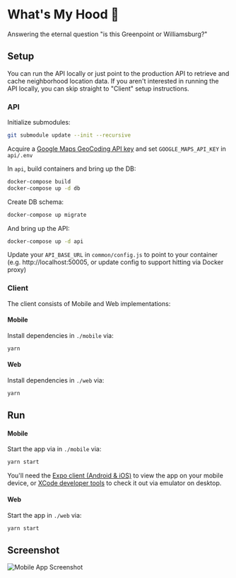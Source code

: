 # What's My Hood 📍
Answering the eternal question "is this Greenpoint or Williamsburg?"

## Setup

You can run the API locally or just point to the production API to retrieve and cache neighborhood location data.  If you aren't interested in running the API locally, you can skip straight to "Client" setup instructions.

### API

Initialize submodules:
```bash
git submodule update --init --recursive
```

Acquire a [Google Maps GeoCoding API key](https://developers.google.com/maps/documentation/geocoding/get-api-key) and set `GOOGLE_MAPS_API_KEY` in `api/.env`

In `api`, build containers and bring up the DB:
```bash
docker-compose build
docker-compose up -d db
```

Create DB schema:
```bash
docker-compose up migrate
```

And bring up the API:
```bash
docker-compose up -d api
```

Update your `API_BASE_URL` in `common/config.js` to point to your container (e.g. http://localhost:50005, or update config to support hitting via Docker proxy)

### Client

The client consists of Mobile and Web implementations:

#### Mobile

Install dependencies in `./mobile` via:
```bash
yarn
```

#### Web

Install dependencies in `./web` via:
```bash
yarn
```



## Run

#### Mobile

Start the app via in `./mobile` via:
```bash
yarn start
```
You'll need the [Expo client (Android & iOS)](https://expo.io/tools#client) to view the app on your mobile device, or [XCode developer tools](https://developer.apple.com/xcode/) to check it out via emulator on desktop.

#### Web

Start the app in `./web` via:
```bash
yarn start
```



## Screenshot

![Mobile App Screenshot](https://is1-ssl.mzstatic.com/image/thumb/Purple113/v4/f9/28/99/f9289944-9b92-05e2-8682-af4ee6b5890f/pr_source.png/460x0w.png "Mobile App Screenshot")
